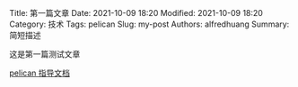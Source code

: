 Title: 第一篇文章
Date: 2021-10-09 18:20
Modified: 2021-10-09 18:20
Category: 技术
Tags: pelican
Slug: my-post
Authors: alfredhuang
Summary: 简短描述

这是第一篇测试文章


[pelican 指导文档](https://docs.getpelican.com/en/latest/content.html)


